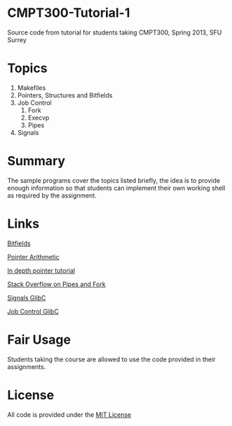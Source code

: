 CMPT300-Tutorial-1
==================

Source code from tutorial for students taking CMPT300, Spring 2013, SFU Surrey

Topics
======

1. Makefiles
2. Pointers, Structures and Bitfields
3. Job Control
    1. Fork 
    2. Execvp
    3. Pipes
4. Signals

Summary
=======

The sample programs cover the topics listed briefly, the idea is to provide enough information so that students can implement their own working shell as required by the assignment.

Links
=====

[Bitfields](http://en.wikipedia.org/wiki/Bit_field)

[Pointer Arithmetic](http://www.cs.umd.edu/class/sum2003/cmsc311/Notes/BitOp/pointer.html)

[In depth pointer tutorial](http://home.earthlink.net/~momotuk/pointers.pdf)

[Stack Overflow on Pipes and Fork](http://stackoverflow.com/questions/4812891/fork-and-pipes-in-c)

[Signals GlibC](http://www.gnu.org/software/libc/manual/html_node/Signal-Handling.html)

[Job Control GlibC](http://www.gnu.org/software/libc/manual/html_node/Job-Control.html#Job-Control)

Fair Usage
==========

Students taking the course are allowed to use the code provided in their assignments.


License
=======

All code is provided under the [MIT License](http://mit-license.org/)
